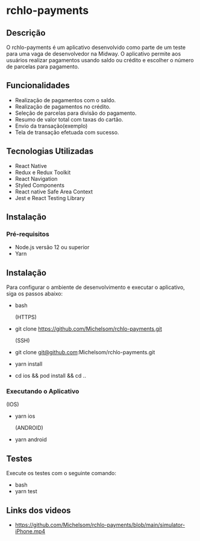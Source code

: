# rchlo-payments

## Descrição

O rchlo-payments é um aplicativo desenvolvido como parte de um teste para uma vaga de desenvolvedor na Midway. O aplicativo permite aos usuários realizar pagamentos usando saldo ou crédito e escolher o número de parcelas para pagamento.

## Funcionalidades

- Realização de pagamentos com o saldo.
- Realização de pagamentos no crédito.
- Seleção de parcelas para divisão do pagamento.
- Resumo de valor total com taxas do cartão.
- Envio da transação(exemplo)
- Tela de transação efetuada com sucesso.

## Tecnologias Utilizadas

- React Native
- Redux e Redux Toolkit
- React Navigation
- Styled Components
- React native Safe Area Context
- Jest e React Testing Library

## Instalação

### Pré-requisitos

- Node.js versão 12 ou superior
- Yarn

## Instalação

Para configurar o ambiente de desenvolvimento e executar o aplicativo, siga os passos abaixo:

- bash

  (HTTPS)

- git clone https://github.com/Michelsom/rchlo-payments.git

  (SSH)

- git clone git@github.com:Michelsom/rchlo-payments.git

- yarn install
- cd ios && pod install && cd ..

### Executando o Aplicativo

(IOS)

- yarn ios

  (ANDROID)

- yarn android

## Testes

Execute os testes com o seguinte comando:

- bash
- yarn test

## Links dos videos 

- https://github.com/Michelsom/rchlo-payments/blob/main/simulator-iPhone.mp4
